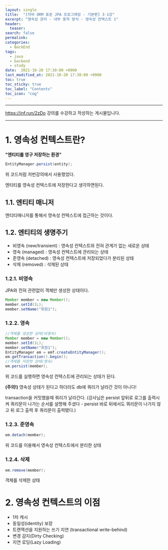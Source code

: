 ```yaml
---
layout: single
title:  "[자바 ORM 표준 JPA 프로그래밍 - 기본편] 3-1강"
excerpt: "영속성 관리 - 내부 동작 방식 - 영속성 컨텍스트 1"
header:
  teaser: 
search: false
permalink:
categories: 
  - BackEnd
tags:
  - java
  - backend
  - study
date:  2021-10-20 17:30:00 +0900
last_modified_at: 2021-10-20 17:30:00 +0900
toc: true
toc_sticky: true
toc_label: "Contents"
toc_icon: "cog"
---
```

---

https://inf.run/2zDo 강의를 수강하고 작성하는 게시물입니다.

---

# 1. 영속성 컨텍스트란?

**"엔티티를 영구 저장하는 환경"**

```java
EntityManager.persist(entity);
```

위 코드처럼 저번강의에서 사용했었다.

엔티티를 영속성 컨텍스트에 저장한다고 생각하면된다.

## 1.1. 엔티티 매니저

엔티티매니저를 통해서 영속성 컨텍스트에 접근하는 것이다.

## 1.2. 엔티티의 생명주기

- 비영속 (new/transient) : 영속성 컨텍스트와 전혀 관계가 없는 새로운 상태
- 영속 (managed) : 영속성 컨텍스트에 관리되는 상태
- 준영속 (detached) : 영속성 컨텍스트에 저장되었다가 분리된 상태
- 삭제 (removed) : 삭제된 상태

### 1.2.1. 비영속

JPA와 전혀 관련없이 객체만 생성한 상태이다.

```java
Member member = new Member();
member.setId(1L);
member.setName("회원1");
```

### 1.2.2. 영속

```java
//객체를 생성한 상태(비영속)
Member member = new Member();
member.setId(1L);
member.setName("회원1");
EntityManager em = emf.createEntityManager();
em.getTransaction().begin();
//객체를 저장한 상태(영속)
em.persist(member);
```
위 코드를 실행하면 영속성 컨텍스트에 관리되는 상태가 된다.

**(주의!)** 영속성 상태가 된다고 하더라도 db에 쿼리가 날라간 것이 아니다! 

transaction을 커밋했을때 쿼리가 날라간다.
(강사님은 persist 앞뒤로 로그를 출력시켜 쿼리문이 나가는 순서를 설명해 주셨다 - persist 바로 뒤에서도 쿼리문이 나가지 않고 뒤 로그 출력 후 쿼리문이 출력됐다.)

### 1.2.3. 준영속

```java
em.detach(member);
```
위 코드를 이용해서 영속성 컨텍스트에서 분리한 상태

### 1.2.4. 삭제

```java
em.remove(member);
```

객체를 삭제한 상태

# 2. 영속성 컨텍스트의 이점

- 1차 캐시
- 동일성(identity) 보장
- 트랜잭션을 지원하는 쓰기 지연 (transactional write-behind)
- 변경 감지(Dirty Checking) 
- 지연 로딩(Lazy Loading)
